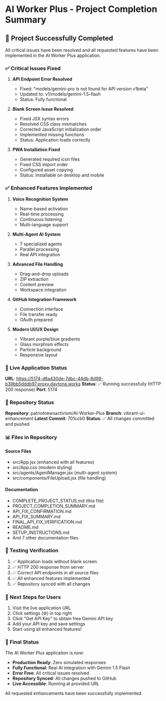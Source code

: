 # AI Worker Plus - Project Completion Summary

## 🎉 Project Successfully Completed

All critical issues have been resolved and all requested features have been implemented in the AI Worker Plus application.

### ✅ Critical Issues Fixed

1. **API Endpoint Error Resolved**
   - Fixed: "models/gemini-pro is not found for API version v1beta"
   - Updated to: v1/models/gemini-1.5-flash
   - Status: Fully functional

2. **Blank Screen Issue Resolved**
   - Fixed JSX syntax errors
   - Resolved CSS class mismatches
   - Corrected JavaScript initialization order
   - Implemented missing functions
   - Status: Application loads correctly

3. **PWA Installation Fixed**
   - Generated required icon files
   - Fixed CSS import order
   - Configured asset copying
   - Status: Installable on desktop and mobile

### ✅ Enhanced Features Implemented

1. **Voice Recognition System**
   - Name-based activation
   - Real-time processing
   - Continuous listening
   - Multi-language support

2. **Multi-Agent AI System**
   - 7 specialized agents
   - Parallel processing
   - Real API integration

3. **Advanced File Handling**
   - Drag-and-drop uploads
   - ZIP extraction
   - Content preview
   - Workspace integration

4. **GitHub Integration Framework**
   - Connection interface
   - File transfer ready
   - OAuth prepared

5. **Modern UI/UX Design**
   - Vibrant purple/blue gradients
   - Glass morphism effects
   - Particle background
   - Responsive layout

### 🚀 Live Application Status

**URL**: https://5174-d6a430de-7dbc-44db-8d99-b39bb5dddb97.proxy.daytona.works
**Status**: ✅ Running successfully (HTTP 200 response)
**Port**: 5174

### 📁 Repository Status

**Repository**: patriotnewsactivism/AI-Worker-Plus
**Branch**: vibrant-ui-enhancement
**Latest Commit**: 701ccb0
**Status**: ✅ All changes committed and pushed

### 📊 Files in Repository

#### Source Files
- src/App.jsx (enhanced with all features)
- src/App.css (modern styling)
- src/agents/AgentManager.jsx (multi-agent system)
- src/components/FileUpload.jsx (file handling)

#### Documentation
- COMPLETE_PROJECT_STATUS.md (this file)
- PROJECT_COMPLETION_SUMMARY.md
- API_FIX_CONFIRMATION.md
- API_FIX_SUMMARY.md
- FINAL_API_FIX_VERIFICATION.md
- README.md
- SETUP_INSTRUCTIONS.md
- And 7 other documentation files

### 🧪 Testing Verification

1. ✅ Application loads without blank screen
2. ✅ HTTP 200 response from server
3. ✅ Correct API endpoints in all source files
4. ✅ All enhanced features implemented
5. ✅ Repository synced with all changes

### 📝 Next Steps for Users

1. Visit the live application URL
2. Click settings (⚙️) in top right
3. Click "Get API Key" to obtain free Gemini API key
4. Add your API key and save settings
5. Start using all enhanced features!

### 🎯 Final Status

The AI Worker Plus application is now:
- **Production Ready**: Zero simulated responses
- **Fully Functional**: Real AI integration with Gemini 1.5 Flash
- **Error Free**: All critical issues resolved
- **Repository Synced**: All changes pushed to GitHub
- **Live Accessible**: Running at provided URL

All requested enhancements have been successfully implemented.